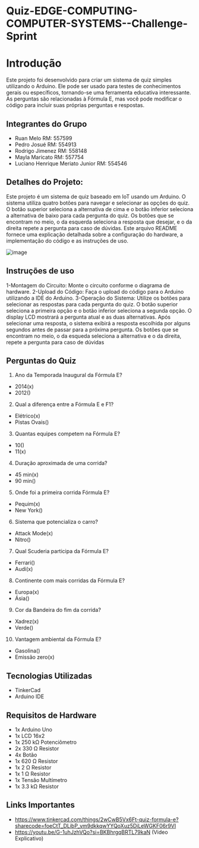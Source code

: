 # Quiz-EDGE-COMPUTING-COMPUTER-SYSTEMS--Challenge-Sprint

# Introdução
Este projeto foi desenvolvido para criar um sistema de quiz simples utilizando o Arduino. Ele pode ser usado para testes de conhecimentos gerais ou específicos, tornando-se uma ferramenta educativa interessante. As perguntas são relacionadas à Fórmula E, mas você pode modificar o código para incluir suas próprias perguntas e respostas.

## Integrantes do Grupo 

* Ruan Melo RM: 557599
* Pedro Josué RM: 554913
* Rodrigo Jimenez RM: 558148
* Mayla Maricato RM: 557754
* Luciano Henrique Meriato Junior RM: 554546


## Detalhes do Projeto:
Este projeto é um sistema de quiz baseado em IoT usando um Arduino. O sistema utiliza quatro botões para navegar e selecionar as opções do quiz. O botão superior seleciona a alternativa de cima e o botão inferior seleciona a alternativa de baixo para cada pergunta do quiz. Os botões que se encontram no meio, o da esquerda seleciona a resposta que desejar, e o da direita repete a pergunta para caso de dúvidas. Este arquivo README fornece uma explicação detalhada sobre a configuração do hardware, a implementação do código e as instruções de uso.


![image](https://github.com/DevRuanX/Quiz-EDGE-COMPUTING-COMPUTER-SYSTEMS--Challenge-Sprint/assets/160757151/3425d55c-34ac-4d77-98d0-208b65493209)




## Instruções de uso
1-Montagem do Circuito: Monte o circuito conforme o diagrama de hardware.
2-Upload do Código: Faça o upload do código para o Arduino utilizando a IDE do Arduino.
3-Operação do Sistema:
  Utilize os botões para selecionar as respostas para cada pergunta do quiz.
  O botão superior seleciona a primeira opção e o botão inferior seleciona a segunda opção.
  O display LCD mostrará a pergunta atual e as duas alternativas. Após selecionar uma resposta, o sistema exibirá a resposta escolhida por alguns segundos antes de passar      para a próxima pergunta.
  Os botões que se encontram no meio, o da esqueda seleciona a alternativa e o da direita, repete a pergunta para caso de dúvidas

## Perguntas do Quiz

1) Ano da Temporada Inaugural da Fórmula E?

* 2014(x)
* 2012()
  
2) Qual a diferença entre a Fórmula E e F1?

* Elétrico(x)
* Pistas Ovais()
  
3) Quantas equipes competem na Fórmula E?

* 10()
* 11(x)
  
4) Duração aproximada de uma corrida?

* 45 min(x)
* 90 min()
  
5) Onde foi a primeira corrida Fórmula E?

* Pequim(x)
* New York()
  
6) Sistema que potencializa o carro?

* Attack Mode(x)
* Nitro()
  
7) Qual Scuderia participa da Fórmula E?

* Ferrari()
* Audi(x)
  
8) Continente com mais corridas da Fórmula E?

* Europa(x)
* Ásia()
  
9) Cor da Bandeira do fim da corrida?

* Xadrez(x)
* Verde()
  
10) Vantagem ambiental da Fórmula E?

* Gasolina()
* Emissão zero(x)



## Tecnologias Utilizadas

* TinkerCad
* Arduino IDE


## Requisitos de Hardware

* 1x Arduino Uno
* 1x LCD 16x2
* 1x 250 kΩ Potenciômetro
* 2x 330 Ω Resistor
* 4x Botão
* 1x 620 Ω Resistor
* 1x 2 Ω Resistor
* 1x 1 Ω Resistor
* 1x Tensão Multímetro
* 1x 3.3 kΩ Resistor


## Links Importantes 

* https://www.tinkercad.com/things/2wCwB5Vx6Ft-quiz-formula-e?sharecode=foeCtT_DLibP_ym9dkkqwYYQoXuz5DiLeWGKF06r9VI
* https://youtu.be/G-1uhJzhVQo?si=BKBhrgqBRTL79kaN (Video Explicativo)



  
